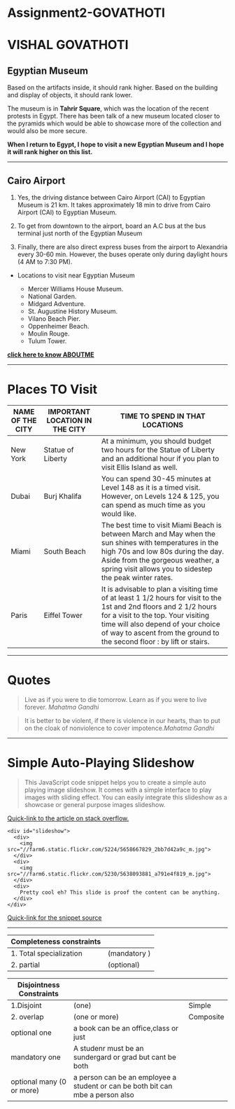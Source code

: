 # Assignment2-GOVATHOTI
# VISHAL GOVATHOTI
## Egyptian Museum

Based on the artifacts inside, it should rank higher. Based on the building and display of objects, it should rank lower.

The museum is in **Tahrir Square**, which was the location of the recent protests in Egypt. There has been talk of a new museum located closer to the pyramids which would be able to showcase more of the collection  and would also be more secure. 

**When I return to Egypt, I hope to visit a new Egyptian Museum and I hope it will rank higher on this list.**

---
## Cairo Airport

1. Yes, the driving distance between Cairo Airport (CAI) to Egyptian Museum is 21 km. It takes approximately 18 min to drive from Cairo Airport (CAI) to Egyptian Museum.

1. To get from downtown to the airport, board an A.C bus at the bus terminal just north of the Egyptian Museum

1. Finally, there are also direct express buses from the airport to Alexandria every 30-60 min. However, the buses operate only during daylight hours (4 AM to 7:30 PM).

* Locations to visit near Egyptian Museum

  * Mercer Williams House Museum.
  * National Garden.
  * Midgard Adventure.
  * St. Augustine History Museum.
  * Vilano Beach Pier.
  * Oppenheimer Beach.
  * Moulin Rouge.
  * Tulum Tower.
  
[**click here to know ABOUTME**](AboutMe.md)

---
# Places TO Visit

|NAME OF THE CITY|IMPORTANT LOCATION IN THE CITY|TIME TO SPEND IN THAT LOCATIONS |
|--|--|--|
|New York|Statue of Liberty|At a minimum, you should budget two hours for the Statue of Liberty and an additional hour if you plan to visit Ellis Island as well.|
|Dubai| Burj Khalifa|You can spend 30-45 minutes at Level 148 as it is a timed visit. However, on Levels 124 & 125, you can spend as much time as you would like.|
|Miami|South Beach|The best time to visit Miami Beach is between March and May when the sun shines with temperatures in the high 70s and low 80s during the day. Aside from the gorgeous weather, a spring visit allows you to sidestep the peak winter rates.|
|Paris  |Eiffel Tower|It is advisable to plan a visiting time of at least 1 1/2 hours for visit to the 1st and 2nd floors and 2 1/2 hours for a visit to the top. Your visiting time will also depend of your choice of way to ascent from the ground to the second floor : by lift or stairs.

---
# Quotes

> Live as if you were to die tomorrow. Learn as if you were to live forever. *Mahatma Gandhi*

>It is better to be violent, if there is violence in our hearts, than to put on the cloak of nonviolence to cover impotence.*Mahatma Gandhi*

---
# Simple Auto-Playing Slideshow

> This JavaScript code snippet helps you to create a simple auto playing image slideshow. It comes with a simple interface to play images with sliding effect. You can easily integrate this slideshow as a showcase or general purpose images slideshow.

[Quick-link to the article on stack overflow.](https://www.codehim.com/carousel/simple-auto-playing-slideshow/)

```
<div id="slideshow">
  <div>
    <img src="//farm6.static.flickr.com/5224/5658667829_2bb7d42a9c_m.jpg">
  </div>
  <div>
    <img src="//farm6.static.flickr.com/5230/5638093881_a791e4f819_m.jpg">
  </div>
  <div>
    Pretty cool eh? This slide is proof the content can be anything.
  </div>
</div>

```
[Quick-link for the snippet source](https://css-tricks.com/snippets/jquery/simple-auto-playing-slideshow/)




----

|Completeness constraints||
|----|---|
|1. Total specialization |(mandatory )|
|2. partial |(optional)|

|Disjointness Constraints|||
|---|---|---|
|1.Disjoint |(one) |Simple|
|2. overlap |(one or more)|Composite|
|optional one|a book can be an office,class or just|
|mandatory one |A studenr must be an sundergard or grad but cant be both |
|optional many (0 or more)|a person can be an employee a student or can be both bit can mbe a person also|